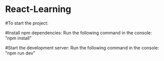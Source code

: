 # React-Learning

#To start the project:

#Install npm dependencies:
  Run the following command in the console: "npm install"

#Start the development server:
  Run the following command in the console: "npm run dev"
